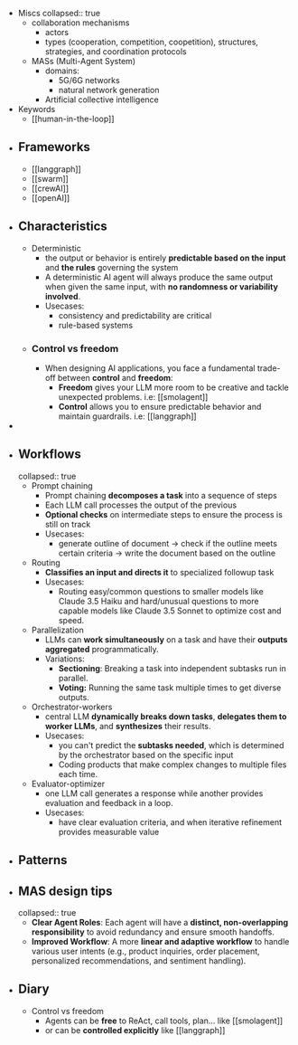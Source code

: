 - Miscs
  collapsed:: true
	- collaboration mechanisms
		- actors
		- types (cooperation, competition, coopetition), structures, strategies, and coordination protocols
	- MASs (Multi-Agent System)
		- domains:
			- 5G/6G networks
			- natural network generation
		- Artificial collective intelligence
- Keywords
	- [[human-in-the-loop]]
- ## Frameworks
	- [[langgraph]]
	- [[swarm]]
	- [[crewAI]]
	- [[openAI]]
- ## Characteristics
	- Deterministic
		- the output or behavior is entirely **predictable based on the input** and **the rules** governing the system
		- A deterministic AI agent will always produce the same output when given the same input, with **no randomness or variability involved**.
		- Usecases:
			- consistency and predictability are critical
			- rule-based systems
	- ### Control vs freedom
		- When designing AI applications, you face a fundamental trade-off between **control** and **freedom**:
			- **Freedom** gives your LLM more room to be creative and tackle unexpected problems. i.e: [[smolagent]]
			- **Control** allows you to ensure predictable behavior and maintain guardrails. i.e: [[langgraph]]
-
- ## Workflows
  collapsed:: true
	- Prompt chaining
		- Prompt chaining **decomposes a task** into a sequence of steps
		- Each LLM call processes the output of the previous
		- **Optional checks** on intermediate steps to ensure the process is still on track
		- Usecases:
			- generate outline of document -> check if the outline meets certain criteria -> write the document based on the outline
	- Routing
		- **Classifies an input and directs it** to specialized followup task
		- Usecases:
			- Routing easy/common questions to smaller models like Claude 3.5 Haiku 
			  and hard/unusual questions to more capable models like Claude 3.5 Sonnet
			   to optimize cost and speed.
	- Parallelization
		- LLMs can **work simultaneously** on a task and have their **outputs aggregated** programmatically.
		- Variations:
			- **Sectioning**: Breaking a task into independent subtasks run in parallel.
			- **Voting:** Running the same task multiple times to get diverse outputs.
	- Orchestrator-workers
		- central LLM **dynamically breaks down tasks**, **delegates them to worker LLMs**, and **synthesizes** their results.
		- Usecases:
			- you can't predict the **subtasks needed**, which is determined by the orchestrator based on the specific input
			- Coding products that make complex changes to multiple files each time.
	- Evaluator-optimizer
		- one LLM call generates a response while another provides evaluation and feedback in a loop.
		- Usecases:
			- have clear evaluation criteria, and when iterative refinement provides measurable value
- ## Patterns
- ## MAS design tips
  collapsed:: true
	- **Clear Agent Roles**: Each agent will have a **distinct, non-overlapping responsibility** to avoid redundancy and ensure smooth handoffs.
	- **Improved Workflow**: A more **linear and adaptive workflow** to handle various user intents (e.g., product inquiries, order placement, personalized recommendations, and sentiment handling).
- ## Diary
	- Control vs freedom
		- Agents can be **free** to ReAct, call tools, plan... like [[smolagent]]
		- or can be **controlled explicitly** like [[langgraph]]